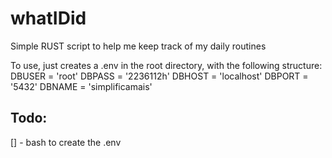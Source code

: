 # whatIDid
Simple RUST script to help me keep track of my daily routines

To use, just creates a .env in the root directory, with the following structure:
DBUSER = 'root'
DBPASS = '2236112h'
DBHOST = 'localhost'
DBPORT = '5432'
DBNAME = 'simplificamais'

## Todo: 
[] - bash to create the .env